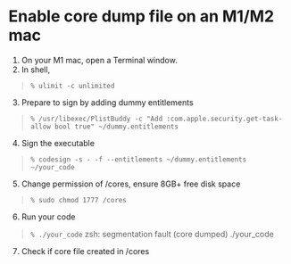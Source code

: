 # Enable core dump file on an M1/M2 mac

1. On your M1 mac, open a Terminal window.
2. In shell,
>    `% ulimit -c unlimited`
3. Prepare to sign by adding dummy entitlements
>    `% /usr/libexec/PlistBuddy -c "Add :com.apple.security.get-task-allow bool true" ~/dummy.entitlements`
4. Sign the executable
>    `% codesign -s - -f --entitlements ~/dummy.entitlements ~/your_code`
5. Change permission of /cores, ensure 8GB+ free disk space 
>    `% sudo chmod 1777 /cores`
6. Run your code
>    `% ./your_code`
>    zsh: segmentation fault (core dumped)  ./your_code

7. Check if core file created in /cores